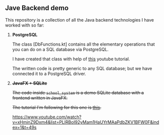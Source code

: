 ## Jave Backend demo

This repository is a collection of all the Java backend technologies I have worked with so far:

<ol>
<li><strong>PostgreSQL</strong></li>

The class [DbFunctions.kt] contains all the elementary operations that you can do on a SQL database via PostgreSQL.

I have created that class with help of [this](https://www.youtube.com/playlist?list=PL0vVAYYSRbD2zL7o_TBPnVAgBZmg6f4JA)
youtube tutorial.

The written code is pretty generic to any SQL database; but we have connected it to a PostgreSQL driver.


<s><li><strong>JavaFX + SQLite</strong></li>

The code inside `school_system` is a demo SQLite database with a frontend written in JavaFX.

The tutorial I'm following for this one is [this](https://www.youtube.com/watch?v=h1rYlMrvNyE).
</s>

https://www.youtube.com/watch?v=xHminZ9Dxm4&list=PLIRBoI92yMam1HaUYrMAaPdbZKV1BFW0F&index=1&t=49s
</ol>
